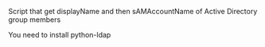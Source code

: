 Script that get displayName and then sAMAccountName of Active Directory group members

You need to install python-ldap
